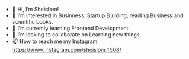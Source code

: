 - 👋 Hi, I’m Shoislom!
- 👀 I’m interested in Businness, Startup Building, reading Business and scientific books.
- 🌱 I’m currently learning Frontend Development.
- 💞️ I’m looking to collaborate on Learning new things.
- 📫 How to reach me my Instagram: https://www.instagram.com/shoislom_1508/

<!---
shoislom15/shoislom15 is a ✨ special ✨ repository because its `README.md` (this file) appears on your GitHub profile.
You can click the Preview link to take a look at your changes.
--->
